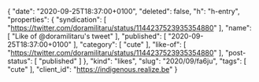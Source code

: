 {
  "date": "2020-09-25T18:37:00+0100",
  "deleted": false,
  "h": "h-entry",
  "properties": {
    "syndication": [
      "https://twitter.com/doramilitaru/status/1144237523935354880"
    ],
    "name": [
      "Like of @doramilitaru's tweet"
    ],
    "published": [
      "2020-09-25T18:37:00+0100"
    ],
    "category": [
      "cute"
    ],
    "like-of": [
      "https://twitter.com/doramilitaru/status/1144237523935354880"
    ],
    "post-status": [
      "published"
    ]
  },
  "kind": "likes",
  "slug": "2020/09/fa6ju",
  "tags": [
    "cute"
  ],
  "client_id": "https://indigenous.realize.be"
}
